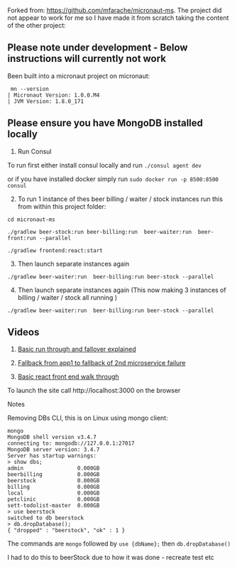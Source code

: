 Forked from: https://github.com/mfarache/micronaut-ms. The project did not appear to work for me so I have made it from scratch taking the content of the other project:


Please note under development - Below instructions will currently not work
--- 

Been built into a micronaut project on micronaut:
```
 mn --version
| Micronaut Version: 1.0.0.M4
| JVM Version: 1.8.0_171
```

Please ensure you have MongoDB installed locally
----

1. Run Consul

To run first either install consul locally and run `./consul agent dev` 

or if you have installed docker simply run `sudo docker run -p 8500:8500 consul`


2. To run 1 instance of thes beer billing / waiter / stock instances run this from within this project folder:

```
cd micronaut-ms

./gradlew beer-stock:run beer-billing:run  beer-waiter:run  beer-front:run --parallel

```

```
./gradlew frontend:react:start
```

3. Then launch separate instances again
```
./gradlew beer-waiter:run  beer-billing:run beer-stock --parallel
```


4. Then launch separate instances again (This now making 3 instances of billing / waiter / stock all running )
```
./gradlew beer-waiter:run  beer-billing:run beer-stock --parallel
```



Videos
----


1. [Basic run through and fallover explained](https://www.youtube.com/watch?v=J_U7tuWy-C0)

2. [Fallback from app1 to fallback of 2nd microservice failure](https://www.youtube.com/watch?v=ppTBVbVi-rQ)

3. [Basic react front end walk through](https://www.youtube.com/watch?v=ashTfrjSCFA)


To launch the site call http://localhost:3000 on the browser



Notes

Removing DBs CLI, this is on Linux using mongo client:
```
mongo
MongoDB shell version v3.4.7
connecting to: mongodb://127.0.0.1:27017
MongoDB server version: 3.4.7
Server has startup warnings: 
> show dbs;
admin                 0.000GB
beerbilling           0.000GB
beerstock             0.000GB
billing               0.000GB
local                 0.000GB
petclinic             0.000GB
sett-todolist-master  0.000GB
> use beerstock
switched to db beerstock
> db.dropDatabase();
{ "dropped" : "beerstock", "ok" : 1 }

```

The commands are `mongo` followed by `use {dbName};` then `db.dropDatabase()`

I had to do this to beerStock due to how it was done - recreate test etc 